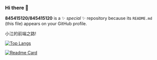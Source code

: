 ### Hi there 👋

**845415120/845415120** is a ✨ _special_ ✨ repository because its `README.md` (this file) appears on your GitHub profile.

小江的前端之路!

[![Top Langs](https://github-readme-stats.vercel.app/api/top-langs/?username=anuraghazra&layout=compact)](https://github.com/anuraghazra/github-readme-stats)

[![Readme Card](https://github-readme-stats.vercel.app/api/pin/?username=845415120&repo=XXJJ-vue)](https://github.com/845415120/XXJJ-vue)
